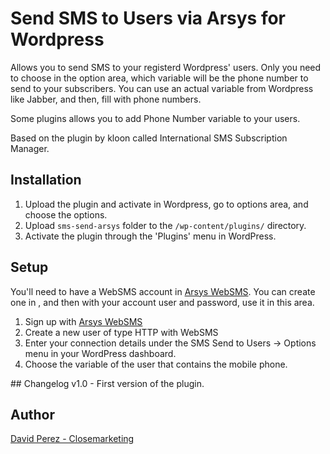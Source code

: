 # Send SMS to Users via Arsys for Wordpress

Allows you to send SMS to your registerd Wordpress' users. Only you need to choose in the option area, which variable will be the phone number to send to your subscribers. You can use an actual variable from Wordpress like Jabber, and then, fill with phone numbers.

Some plugins allows you to add Phone Number variable to your users.

Based on the plugin by kloon called International SMS Subscription Manager.

## Installation

1. Upload the plugin and activate in Wordpress, go to options area, and choose the options.
2. Upload `sms-send-arsys` folder to the `/wp-content/plugins/` directory.
2. Activate the plugin through the 'Plugins' menu in WordPress.

## Setup

You'll need to have a WebSMS account in [Arsys WebSMS](http://www.closemarketing.es/websms/). You can create one in , and then with your account user and password, use it in this area.

1. Sign up with [Arsys WebSMS](http://www.closemarketing.es/websms/)
2. Create a new user of type HTTP with WebSMS
3. Enter your connection details under the SMS Send to Users -> Options menu in your WordPress dashboard.
4. Choose the variable of the user that contains the mobile phone.


## Changelog
v1.0 - First version of the plugin.

## Author
[David Perez - Closemarketing](http://www.closemarketing.es/)